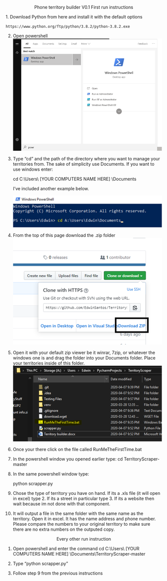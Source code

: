 <p align="center">
Phone territory builder V0.1
First run instructions
</p>
1.	Download Python from here and install it with the default options

	https://www.python.org/ftp/python/3.8.2/python-3.8.2.exe

2.	Open powershell 
![](Images/2Powershell.png)
 
3.	Type “cd” and the path of the directory where you want to manage your territories from. The sake of simplicity use Documents. If you want to use windows enter: 

     cd C:\Users\ [YOUR COMPUTERS NAME HERE] \Documents

     I’ve included another example below. 
	 
	 ![](Images/3Powershell.png)

 
4.	From the top of this page download the .zip folder
	 ![](Images/4Github.png)


5.  Open it with your default zip viewer be it winrar, 7zip, or whatever the windows one is and drag the folder into your Documents folder. Place your territories inside of this folder.
	 ![](Images/5BatFile.png)

6.	Once your there click on the file called RunMeTheFirstTime.bat
 
7.	In the powershell window you opened earlier type:
	cd TerritoryScraper-master

8.	In the same powershell window type:

	python scrapper.py
	
9.	Chose the type of territory you have on hand. If its a .xls file (it will open in excel) type 2. If its a street in particular type 3. If its a website then wait because im not done with that component.
 
10.	It will output a file in the same folder with the same name as the territory. Open it in excel. It has the name address and phone number. Please compare the numbers to your original territory to make sure there are no extra numbers on the outputed copy.

<p align="center">
Every other run instruction
</p>

1.	Open powershell and enter the command
	cd C:\Users\ [YOUR COMPUTERS NAME HERE] \Documents\TerritoryScraper-master
	
2.	Type “python scrapper.py”

3.	Follow step 9 from the previous instructions
 

